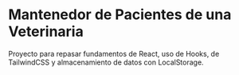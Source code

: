 # Mantenedor de Pacientes de una Veterinaria
Proyecto para repasar fundamentos de React, uso de Hooks, de TailwindCSS y almacenamiento de datos con LocalStorage.
